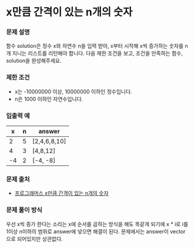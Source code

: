 # x만큼 간격이 있는 n개의 숫자

### 문제 설명

함수 solution은 정수 x와 자연수 n을 입력 받아, x부터 시작해 x씩 증가하는 숫자를 n개 지니는 리스트를 리턴해야 합니다. 다음 제한 조건을 보고, 조건을 만족하는 함수, solution을 완성해주세요.

### 제한 조건

- x는 -10000000 이상, 10000000 이하인 정수입니다.
- n은 1000 이하인 자연수입니다.

### 입출력 예

|x|	n|	answer|
|-|--|--------|
|2|	5|	[2,4,6,8,10]|
|4|	3|	[4,8,12]|
|-4|	2|	[-4, -8]|

### 문제 출처

- [프로그래머스 x만큼 간격이 있는 n개의 숫자](https://school.programmers.co.kr/learn/courses/30/lessons/12954)

### 문제 풀이 방식

우선 x씩 증가 한다는 소리는 x에 순서를 곱하는 방식을 해도 똑같게 되기에 x * i로 i를 1이상 n이하의 범위로 answer에 넣으면 해결이 된다. 문제에서는 answer이 vector<long long> 으로 되어있지만 상관없다.
